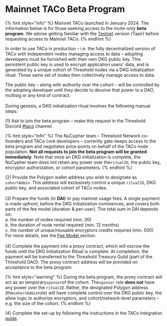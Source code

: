# Mainnet TACo Beta Program

{% hint style="info" %}
Mainnet TACo launched in January 2024. The information below is for those seeking access to the invite-only **beta program**. We advise getting familiar with the [Testnet](../application-development/get-started-with-tac.md) version (Tapir) before requesting access to Mainnet TACo.
{% endhint %}

In order to use TACo in production – i.e. the fully decentralized version of TACo with independent nodes managing access to data – adopting developers must be furnished with their own DKG public key. This persistent public key is used to encrypt application users' data, and is generated by a unique cohort of Threshold nodes via a DKG initialization ritual. Those same set of nodes then collectively manage access to data.&#x20;

The public key – along with authority over the cohort – will be controlled by the adopting developer until they decide to devolve that power to a DAO, multisig or any kind of contract. \
\
During genesis, a DKG initialization ritual involves the following manual steps:&#x20;

(1) Ask to join the beta program – make this request in the Threshold Discord [#taco](https://discord.com/channels/866378471868727316/870383642751430666) channel.&#x20;

{% hint style="info" %}
The NuCypher team –  Threshold Network co-founders and TACo core developers – currently gate-keeps access to the beta program and negotiates price points on behalf of the TACo node population. **Not all requests to join the beta program will be granted immediately**. Note that once an DKG initialization is complete, the NuCypher team does not retain any power over the`ritualID`, the public key, encryptor authorization, or cohort parameters.&#x20;
{% endhint %}

(2) Provide the Polygon wallet address you wish to designate as `cohortAdmin`. This address will exclusively control a unique `ritualID`, DKG public key, and associated cohort of TACo nodes.\
\
(3) Prepare the funds (in **DAI**) to pay mainnet usage fees. A single payment is made upfront, before the DKG initialization commences, and covers both parts of the fee model (duration & per-user). The total  sum in DAI depends on:\
a. the number of nodes required (min. 30)\
b. the duration of node rental required (min. 12 months)\
c. the number of unique/reusable encryptors credits required (min. 500) \
For more details, see the [Fee Model ](mainnet-fees.md)section. \
\
(4) Complete the payment into a proxy contract, which will escrow the funds until the DKG Initialization Ritual is complete. At completion, the payment will be transferred to the Threshold Treasury Guild (part of the Threshold DAO). The proxy contract address will be provided on acceptance to the beta program.&#x20;

{% hint style="warning" %}
During the beta program, the proxy contract will act as an temporary`sponsor`of the cohort. The`sponsor` role **does not** have any power over the `ritualID.`Rather, the designated Polygon address (the`cohortAdmin`role) will have complete control over the DKG public key, the allow logic to authorize encryptors, and cohort/network-level parameters – e.g. the size of the cohort.&#x20;
{% endhint %}

(4) Complete the set-up by following the instructions in the TACo Integration [guide](../application-development/taco-integration.md).
